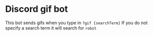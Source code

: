 # Discord gif bot

This bot sends gifs when you type in `?gif {searchTerm}`
If you do not specify a search term it will search for `robot`